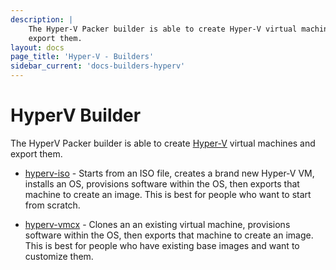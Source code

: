 ```yaml
---
description: |
    The Hyper-V Packer builder is able to create Hyper-V virtual machines and
    export them.
layout: docs
page_title: 'Hyper-V - Builders'
sidebar_current: 'docs-builders-hyperv'
---
```


# HyperV Builder

The HyperV Packer builder is able to create [Hyper-V](https://www.microsoft.com/en-us/server-cloud/solutions/virtualization.aspx)
virtual machines and export them.

-   [hyperv-iso](/docs/builders/hyperv-iso.html) - Starts from
    an ISO file, creates a brand new Hyper-V VM, installs an OS,
    provisions software within the OS, then exports that machine to create
    an image. This is best for people who want to start from scratch.

-   [hyperv-vmcx](/docs/builders/hyperv-vmcx.html) - Clones an
    an existing virtual machine, provisions software within the OS,
    then exports that machine to create an image. This is best for
    people who have existing base images and want to customize them.